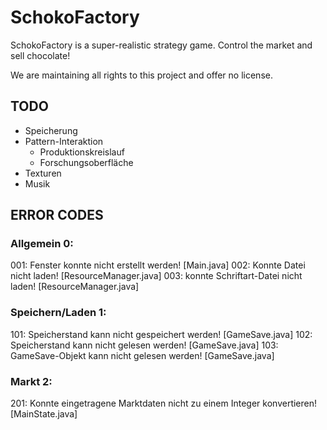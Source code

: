 # SchokoFactory
SchokoFactory is a super-realistic strategy game. Control the market and sell chocolate!



We are maintaining all rights to this project and offer no license.


## TODO
- Speicherung
- Pattern-Interaktion
  - Produktionskreislauf
  - Forschungsoberfläche
- Texturen
- Musik

## ERROR CODES
### Allgemein 0:
001: Fenster konnte nicht erstellt werden! [Main.java]
002: Konnte Datei nicht laden! [ResourceManager.java]
003: konnte Schriftart-Datei nicht laden! [ResourceManager.java]
### Speichern/Laden 1:
101: Speicherstand kann nicht gespeichert werden! [GameSave.java]
102: Speicherstand kann nicht gelesen werden! [GameSave.java]
103: GameSave-Objekt kann nicht gelesen werden! [GameSave.java]
### Markt 2:
201: Konnte eingetragene Marktdaten nicht zu einem Integer konvertieren! [MainState.java]
